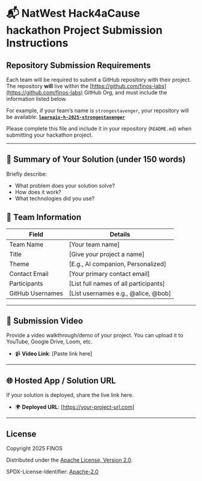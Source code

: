 # 📬 NatWest Hack4aCause hackathon Project Submission Instructions

## Repository Submission Requirements

Each team will be required to submit a GitHub repository with their project. The repository **will** live within the [https://github.com/finos-labs](https://github.com/finos-labs) GitHub Org, and must include the information listed below.

For example, if your team’s name is `strongestavenger`, your repository will be available:
**[`learnaix-h-2025-strongestavenger`](https://github.com/finos-labs/learnaix-h-2025-strongestavenger)**

Please complete this file and include it in your repository (`README.md`) when submitting your hackathon project.

---

## 📄 Summary of Your Solution (under 150 words)

Briefly describe:

- What problem does your solution solve?
- How does it work?
- What technologies did you use?

## 👥 Team Information

| Field            | Details                               |
| ---------------- | ------------------------------------- |
| Team Name        | [Your team name]                      |
| Title            | [Give your project a name]            |
| Theme            | [E.g., AI companion, Personalized]    |
| Contact Email    | [Your primary contact email]          |
| Participants     | [List full names of all participants] |
| GitHub Usernames | [List usernames e.g., @alice, @bob]   |

---

## 🎥 Submission Video

Provide a video walkthrough/demo of your project. You can upload it to YouTube, Google Drive, Loom, etc.

- 📹 **Video Link**: [Paste link here]

---

## 🌐 Hosted App / Solution URL

If your solution is deployed, share the live link here.

- 🌍 **Deployed URL**: [https://your-project-url.com]

---

## License

Copyright 2025 FINOS

Distributed under the [Apache License, Version 2.0](http://www.apache.org/licenses/LICENSE-2.0).

SPDX-License-Identifier: [Apache-2.0](https://spdx.org/licenses/Apache-2.0)
